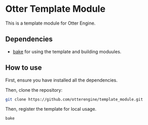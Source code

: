 # Otter Template Module

This is a template module for Otter Engine.

## Dependencies
- [bake](https://github.com/SanderMertens/bake) for using the template and building moduules.

## How to use
First, ensure you have installed all the dependencies.

Then, clone the repository:
```sh
git clone https://github.com/otterengine/template_module.git
```

Then, register the template for local usage.
```sh
bake
```